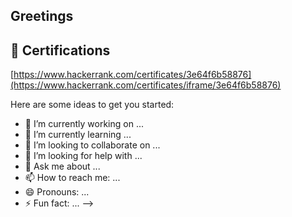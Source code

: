 ## Greetings

## 🏅 Certifications

[https://www.hackerrank.com/certificates/3e64f6b58876](https://www.hackerrank.com/certificates/iframe/3e64f6b58876)

Here are some ideas to get you started:

- 🔭 I’m currently working on ...
- 🌱 I’m currently learning ...
- 👯 I’m looking to collaborate on ...
- 🤔 I’m looking for help with ...
- 💬 Ask me about ...
- 📫 How to reach me: ...
- 😄 Pronouns: ...
- ⚡ Fun fact: ...
-->
